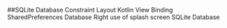 ##SQLite Database
Constraint Layout
Kotlin View Binding
SharedPreferences Database
Right use of splash screen
SQLite Database
